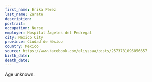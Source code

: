 ```yaml
---
first_name: Érika Pérez
last_name: Zarate
description: 
portrait: 
occupation: Nurse
employer: Hospital Ángeles del Pedregal
city: Mexico City
province: Ciudad de México
country: Mexico
source: https://www.facebook.com/eliyssaa/posts/2573781096056657
birth_date: 
death_date: 
---
```


Age unknown.